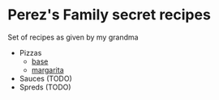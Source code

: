 # Perez's Family secret recipes

Set of recipes as given by my grandma

- Pizzas 
    - [base](pizzas/base.md)
    - [margarita](pizzas/margarita.md)
- Sauces (TODO)
- Spreds (TODO)

